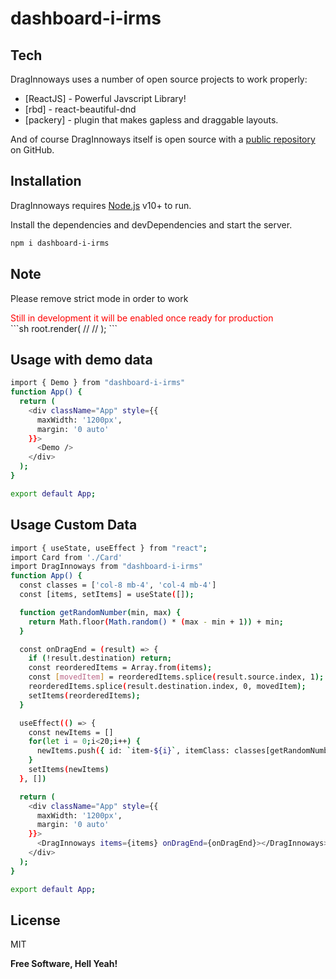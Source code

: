# dashboard-i-irms
## Tech

DragInnoways uses a number of open source projects to work properly:

- [ReactJS] - Powerful Javscript Library!
- [rbd] - react-beautiful-dnd
- [packery] - plugin that makes gapless and draggable layouts.

And of course DragInnoways itself is open source with a [public repository][dill]
 on GitHub.

## Installation

DragInnoways requires [Node.js](https://nodejs.org/) v10+ to run.

Install the dependencies and devDependencies and start the server.

```sh
npm i dashboard-i-irms
```
## Note
Please remove strict mode in order to work 
<div style="color: red;">
Still in development it will be enabled once ready for production
</div>
```sh
root.render(
  // <React.StrictMode>
    <App />
  // </React.StrictMode>
);
```

## Usage with demo data
```sh
import { Demo } from "dashboard-i-irms"
function App() {
  return (
    <div className="App" style={{
      maxWidth: '1200px',
      margin: '0 auto'
    }}>
      <Demo />
    </div>
  );
}

export default App;

```

## Usage Custom Data
```sh
import { useState, useEffect } from "react";
import Card from './Card'
import DragInnoways from "dashboard-i-irms"
function App() {
  const classes = ['col-8 mb-4', 'col-4 mb-4']
  const [items, setItems] = useState([]);

  function getRandomNumber(min, max) {
    return Math.floor(Math.random() * (max - min + 1)) + min;
  }

  const onDragEnd = (result) => {
    if (!result.destination) return;
    const reorderedItems = Array.from(items);
    const [movedItem] = reorderedItems.splice(result.source.index, 1);
    reorderedItems.splice(result.destination.index, 0, movedItem);
    setItems(reorderedItems);
  }

  useEffect(() => {
    const newItems = []
    for(let i = 0;i<20;i++) {
      newItems.push({ id: `item-${i}`, itemClass: classes[getRandomNumber(0, 1)], content: <div style={{ height: `${getRandomNumber(200, 450)}px` }}><Card i={i} /></div> },)
    } 
    setItems(newItems)
  }, [])

  return (
    <div className="App" style={{
      maxWidth: '1200px',
      margin: '0 auto'
    }}>
      <DragInnoways items={items} onDragEnd={onDragEnd}></DragInnoways>
    </div>
  );
}

export default App;

```

## License

MIT

**Free Software, Hell Yeah!**

[//]: # (These are reference links used in the body of this note and get stripped out when the markdown processor does its job. There is no need to format nicely because it shouldn't be seen. Thanks SO - http://stackoverflow.com/questions/4823468/store-comments-in-markdown-syntax)

   [dill]: <https://www.npmjs.com/package/dashboard-i-irms>
   [git-repo-url]: <https://github.com/erica4appz/dashboard-i-irms>
   [node.js]: <http://nodejs.org>
